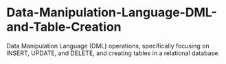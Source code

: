 # Data-Manipulation-Language-DML-and-Table-Creation
 Data Manipulation Language (DML) operations, specifically focusing on INSERT, UPDATE, and DELETE, and creating tables in a relational database.
